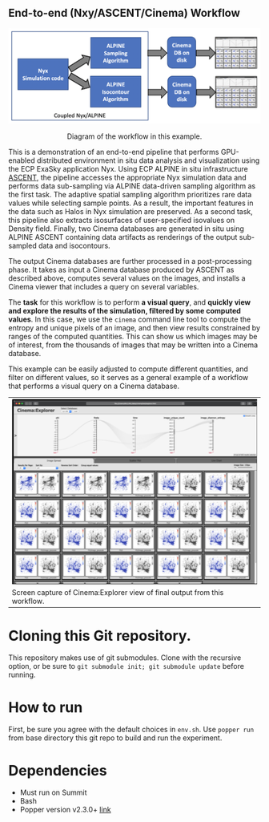 ## End-to-end (Nxy/ASCENT/Cinema) Workflow

<p align="center">
    <img src="img/pantheon_pipeline_2.png"/>
</p>
<p align="center">Diagram of the workflow in this example.</p>


This is a demonstration of an end-to-end pipeline that performs GPU-enabled distributed environment in situ data analysis and visualization using the ECP ExaSky application Nyx. Using ECP ALPINE in situ infrastructure [ASCENT](https://github.com/Alpine-DAV/ascent), the pipeline accesses the appropriate Nyx simulation data and performs data sub-sampling via ALPINE data-driven sampling algorithm as the first task. The adaptive spatial sampling algorithm prioritizes rare data values while selecting sample points. As a result, the important features in the data such as Halos in Nyx simulation are preserved. As a second task, this pipeline also extracts isosurfaces of user-specified isovalues on Density field. Finally, two Cinema databases are generated in situ using ALPINE ASCENT containing data artifacts as renderings of the output sub-sampled data and isocontours.

The output Cinema databases are further processed in a post-processing phase. It takes as input a Cinema database produced by ASCENT as described above, computes several values on the images, and installs a Cinema viewer that includes a query on several variables.

The **task** for this workflow is to perform **a visual query**, and **quickly view and explore the results of the simulation, filtered by some computed values**. In this case, we use the `cinema` command line tool to compute the entropy and unique pixels of an image, and then view results constrained by ranges of the computed quantities. This can show us which images may be of interest, from the thousands of images that may be written into a Cinema database. 

This example can be easily adjusted to compute different quantities, and filter on different values, so it serves as a general example of a workflow that performs a visual query on a Cinema database.

<p align="center">
<table align="center">
  <tr>
  <td align="center"><img width="500" src="img/capture.png"></td>
  </tr>
  <tr>
  <td>Screen capture of Cinema:Explorer view of final output from this workflow.</td>
  </tr>
</table>
</p>

# Cloning this Git repository.

This repository makes use of git submodules. Clone with the recursive option, or be sure to `git submodule init; git submodule update` before running.

# How to run

First, be sure you agree with the default choices in `env.sh`. Use `popper run` from base directory this git repo to build and run the experiment.


# Dependencies

- Must run on Summit
- Bash
- Popper version v2.3.0+ [link](https://falsifiable.us)
